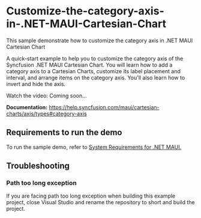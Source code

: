 # Customize-the-category-axis-in-.NET-MAUI-Cartesian-Chart
This sample demonstrate how to customize the category axis in .NET MAUI Cartesian Chart

A quick-start example to help you to customize the category axis of the Syncfusion .NET MAUI Cartesian Chart. You will learn how to add a category axis to a Cartesian Charts, customize its label placement and interval, and arrange items on the category axis. You'll also learn how to invert and hide the axis. 

Watch the video: Coming soon...

**Documentation:** https://help.syncfusion.com/maui/cartesian-charts/axis/types#category-axis

## <a name="requirements-to-run-the-demo"></a>Requirements to run the demo ##

To run the sample demo, refer to [System Requirements for .NET MAUI.](https://help.syncfusion.com/maui/system-requirements)

## <a name="troubleshooting"></a>Troubleshooting ##
### Path too long exception
If you are facing path too long exception when building this example project, close Visual Studio and rename the repository to short and build the project.
